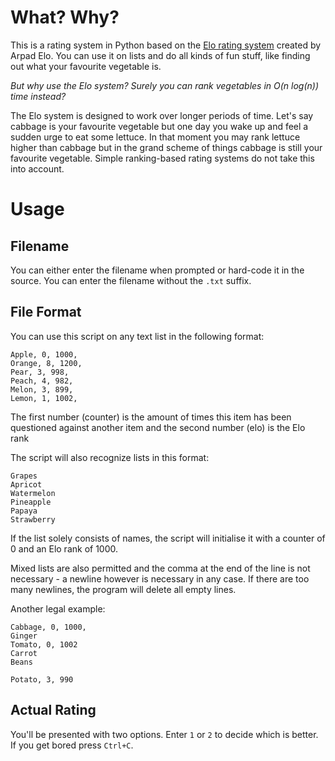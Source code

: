# What? Why?

This is a rating system in Python based on the [Elo rating system](https://en.wikipedia.org/wiki/Elo_rating_system) created by Arpad Elo. You can use it on lists and do all kinds of fun stuff, like finding out what your favourite vegetable is.

_But why use the Elo system? Surely you can rank vegetables in O(n log(n)) time instead?_

The Elo system is designed to work over longer periods of time. Let's say cabbage is your favourite vegetable but one day you wake up and feel a sudden urge to eat some lettuce. In that moment you may rank lettuce higher than cabbage but in the grand scheme of things cabbage is still your favourite vegetable. Simple ranking-based rating systems do not take this into account.

# Usage

## Filename
You can either enter the filename when prompted or hard-code it in the source. You can enter the filename without the `.txt` suffix.

## File Format
You can use this script on any text list in the following format:

    Apple, 0, 1000,
    Orange, 8, 1200,
    Pear, 3, 998,
    Peach, 4, 982,
    Melon, 3, 899,
    Lemon, 1, 1002,

The first number (counter) is the amount of times this item has been questioned against another item and the second number (elo) is the Elo rank

The script will also recognize lists in this format:

    Grapes
    Apricot
    Watermelon
    Pineapple
    Papaya
    Strawberry

If the list solely consists of names, the script will initialise it with a counter of 0 and an Elo rank of 1000.

Mixed lists are also permitted and the comma at the end of the line is not necessary - a newline however is necessary in any case. If there are too many newlines, the program will delete all empty lines.

Another legal example:

    Cabbage, 0, 1000,
    Ginger
    Tomato, 0, 1002
    Carrot
    Beans

    Potato, 3, 990

## Actual Rating
You'll be presented with two options. Enter `1` or `2` to decide which is better. If you get bored press `Ctrl+C`.
